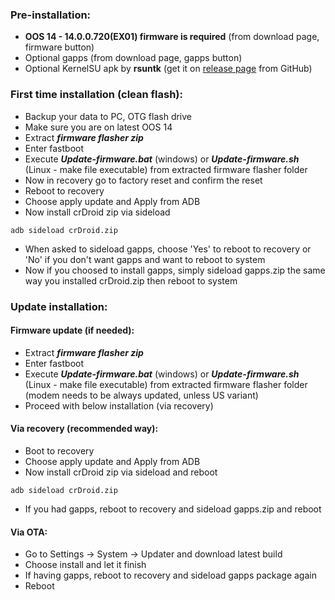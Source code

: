 ### Pre-installation:

* **OOS 14 - 14.0.0.720(EX01) firmware is required** (from download page, firmware button)
* Optional gapps (from download page, gapps button)
* Optional KernelSU apk by **rsuntk** (get it on [release page](https://github.com/rsuntk/KernelSU/releases) from GitHub)


### First time installation (clean flash):

* Backup your data to PC, OTG flash drive
* Make sure you are on latest OOS 14
* Extract ***firmware flasher zip***
* Enter fastboot
* Execute ***Update-firmware.bat*** (windows) or ***Update-firmware.sh*** (Linux - make file executable) from extracted firmware flasher folder
* Now in recovery go to factory reset and confirm the reset
* Reboot to recovery
* Choose apply update and Apply from ADB
* Now install crDroid zip via sideload

```
adb sideload crDroid.zip
```
* When asked to sideload gapps, choose 'Yes' to reboot to recovery or 'No' if you don't want gapps and want to reboot to system
* Now if you choosed to install gapps, simply sideload gapps.zip the same way you installed crDroid.zip then reboot to system

### Update installation:
#### Firmware update (if needed):
* Extract ***firmware flasher zip***
* Enter fastboot
* Execute ***Update-firmware.bat*** (windows) or ***Update-firmware.sh*** (Linux - make file executable) from extracted firmware flasher folder (modem needs to be always updated, unless US variant)
* Proceed with below installation (via recovery)

#### Via recovery (recommended way):
* Boot to recovery
* Choose apply update and Apply from ADB
* Now install crDroid zip via sideload and reboot

```
adb sideload crDroid.zip
```
* If you had gapps, reboot to recovery and sideload gapps.zip and reboot

#### Via OTA:
* Go to Settings -> System -> Updater and download latest build
* Choose install and let it finish
* If having gapps, reboot to recovery and sideload gapps package again
* Reboot